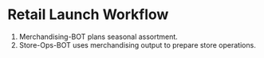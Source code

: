 # Retail Launch Workflow

1. Merchandising-BOT plans seasonal assortment.
2. Store-Ops-BOT uses merchandising output to prepare store operations.
